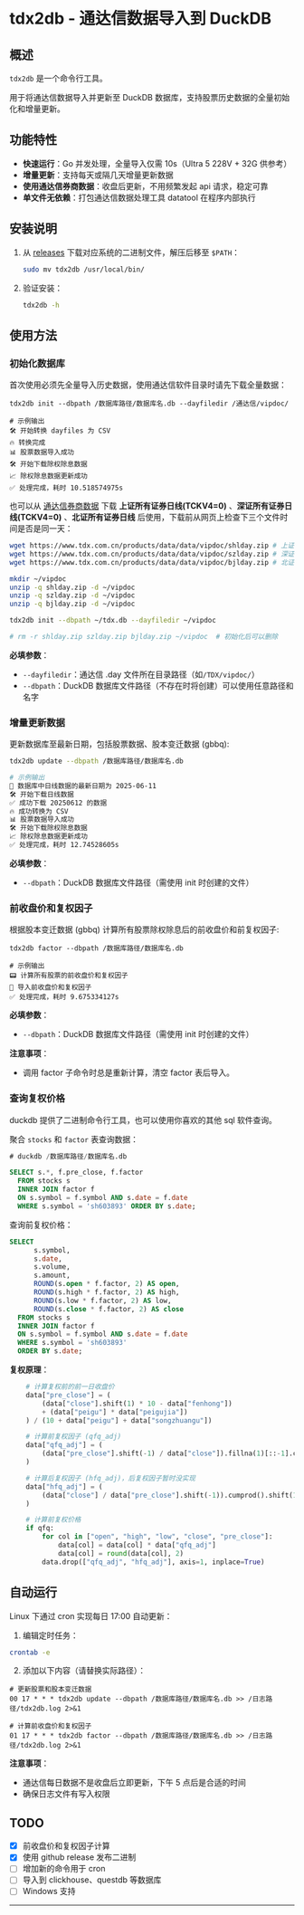 # tdx2db - 通达信数据导入到 DuckDB

## 概述

`tdx2db` 是一个命令行工具。

用于将通达信数据导入并更新至 DuckDB 数据库，支持股票历史数据的全量初始化和增量更新。

## 功能特性

- **快速运行**：Go 并发处理，全量导入仅需 10s（Ultra 5 228V + 32G 供参考）
- **增量更新**：支持每天或隔几天增量更新数据
- **使用通达信券商数据**：收盘后更新，不用频繁发起 api 请求，稳定可靠
- **单文件无依赖**：打包通达信数据处理工具 datatool 在程序内部执行

## 安装说明

1. 从 [releases](https://github.com/jing2uo/tdx2db/releases) 下载对应系统的二进制文件，解压后移至 `$PATH`：

   ```bash
   sudo mv tdx2db /usr/local/bin/
   ```

2. 验证安装：

   ```bash
   tdx2db -h
   ```

## 使用方法

### 初始化数据库

首次使用必须先全量导入历史数据，使用通达信软件目录时请先下载全量数据：

```shell
tdx2db init --dbpath /数据库路径/数据库名.db --dayfiledir /通达信/vipdoc/

# 示例输出
🛠 开始转换 dayfiles 为 CSV
🔥 转换完成
📊 股票数据导入成功
🛠 开始下载除权除息数据
📈 除权除息数据更新成功
✅ 处理完成，耗时 10.518574975s
```

也可以从 [通达信券商数据](https://www.tdx.com.cn/article/alldata.html) 下载 **上证所有证券日线(TCKV4=0)** 、**深证所有证券日线(TCKV4=0)** 、**北证所有证券日线** 后使用，下载前从网页上检查下三个文件时间是否是同一天：

```bash
wget https://www.tdx.com.cn/products/data/data/vipdoc/shlday.zip # 上证日线
wget https://www.tdx.com.cn/products/data/data/vipdoc/szlday.zip # 深证日线
wget https://www.tdx.com.cn/products/data/data/vipdoc/bjlday.zip # 北证日线

mkdir ~/vipdoc
unzip -q shlday.zip -d ~/vipdoc
unzip -q szlday.zip -d ~/vipdoc
unzip -q bjlday.zip -d ~/vipdoc

tdx2db init --dbpath ~/tdx.db --dayfiledir ~/vipdoc

# rm -r shlday.zip szlday.zip bjlday.zip ~/vipdoc  # 初始化后可以删除
```

**必填参数**：

- `--dayfiledir`：通达信 .day 文件所在目录路径（如`/TDX/vipdoc/`）
- `--dbpath`：DuckDB 数据库文件路径（不存在时将创建）可以使用任意路径和名字

### 增量更新数据

更新数据库至最新日期，包括股票数据、股本变迁数据 (gbbq):

```bash
tdx2db update --dbpath /数据库路径/数据库名.db

# 示例输出
📅 数据库中日线数据的最新日期为 2025-06-11
🛠 开始下载日线数据
✅ 成功下载 20250612 的数据
🔥 成功转换为 CSV
📊 股票数据导入成功
🛠 开始下载除权除息数据
📈 除权除息数据更新成功
✅ 处理完成，耗时 12.74528605s
```

**必填参数**：

- `--dbpath`：DuckDB 数据库文件路径（需使用 init 时创建的文件）

### 前收盘价和复权因子

根据股本变迁数据 (gbbq) 计算所有股票除权除息后的前收盘价和前复权因子:

```shell
tdx2db factor --dbpath /数据库路径/数据库名.db

# 示例输出
📟 计算所有股票的前收盘价和复权因子
🔢 导入前收盘价和复权因子
✅ 处理完成，耗时 9.675334127s
```

**必填参数**：

- `--dbpath`：DuckDB 数据库文件路径（需使用 init 时创建的文件）

**注意事项**：

- 调用 factor 子命令时总是重新计算，清空 factor 表后导入。

### 查询复权价格

duckdb 提供了二进制命令行工具，也可以使用你喜欢的其他 sql 软件查询。

聚合 `stocks` 和 `factor` 表查询数据：

```sql
# duckdb /数据库路径/数据库名.db

SELECT s.*, f.pre_close, f.factor
  FROM stocks s
  INNER JOIN factor f
  ON s.symbol = f.symbol AND s.date = f.date
  WHERE s.symbol = 'sh603893' ORDER BY s.date;

```

查询前复权价格：

```sql
SELECT
      s.symbol,
      s.date,
      s.volume,
      s.amount,
      ROUND(s.open * f.factor, 2) AS open,
      ROUND(s.high * f.factor, 2) AS high,
      ROUND(s.low * f.factor, 2) AS low,
      ROUND(s.close * f.factor, 2) AS close
  FROM stocks s
  INNER JOIN factor f
  ON s.symbol = f.symbol AND s.date = f.date
  WHERE s.symbol = 'sh603893'
  ORDER BY s.date;
```

**复权原理**：

```python
    # 计算复权前的前一日收盘价
    data["pre_close"] = (
        (data["close"].shift(1) * 10 - data["fenhong"])
        + (data["peigu"] * data["peigujia"])
    ) / (10 + data["peigu"] + data["songzhuangu"])

    # 计算前复权因子 (qfq_adj)
    data["qfq_adj"] = (
        (data["pre_close"].shift(-1) / data["close"]).fillna(1)[::-1].cumprod()
    )

    # 计算后复权因子 (hfq_adj)，后复权因子暂时没实现
    data["hfq_adj"] = (
        (data["close"] / data["pre_close"].shift(-1)).cumprod().shift(1).fillna(1)
    )

    # 计算前复权价格
    if qfq:
        for col in ["open", "high", "low", "close", "pre_close"]:
            data[col] = data[col] * data["qfq_adj"]
            data[col] = round(data[col], 2)
        data.drop(["qfq_adj", "hfq_adj"], axis=1, inplace=True)
```

## 自动运行

Linux 下通过 cron 实现每日 17:00 自动更新：

1. 编辑定时任务：

```bash
crontab -e
```

2. 添加以下内容（请替换实际路径）：

```shell
# 更新股票和股本变迁数据
00 17 * * * tdx2db update --dbpath /数据库路径/数据库名.db >> /日志路径/tdx2db.log 2>&1

# 计算前收盘价和复权因子
01 17 * * * tdx2db factor --dbpath /数据库路径/数据库名.db >> /日志路径/tdx2db.log 2>&1
```

**注意事项**：

- 通达信每日数据不是收盘后立即更新，下午 5 点后是合适的时间
- 确保日志文件有写入权限

## TODO

- [x] 前收盘价和复权因子计算
- [x] 使用 github release 发布二进制
- [ ] 增加新的命令用于 cron
- [ ] 导入到 clickhouse、questdb 等数据库
- [ ] Windows 支持

---
